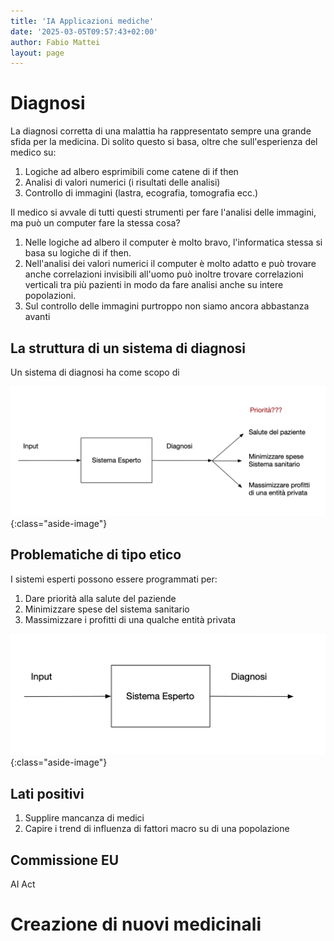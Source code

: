 ```yaml
---
title: 'IA Applicazioni mediche'
date: '2025-03-05T09:57:43+02:00'
author: Fabio Mattei
layout: page
---
```


# Diagnosi

La diagnosi corretta di una malattia ha rappresentato sempre una grande sfida per la medicina. Di solito
questo si basa, oltre che sull'esperienza del medico su:

1. Logiche ad albero esprimibili come catene di if then
2. Analisi di valori numerici (i risultati delle analisi)
3. Controllo di immagini (lastra, ecografia, tomografia ecc.)

Il medico si avvale di tutti questi strumenti per fare l'analisi delle immagini, ma può un computer fare la stessa cosa?

1. Nelle logiche ad albero il computer è molto bravo, l'informatica stessa si basa su logiche di if then.
2. Nell'analisi dei valori numerici il computer è molto adatto e può trovare anche correlazioni invisibili all'uomo
   può inoltre trovare correlazioni verticali tra più pazienti in modo da fare analisi anche su intere popolazioni.
3. Sul controllo delle immagini purtroppo non siamo ancora abbastanza avanti

## La struttura di un sistema di diagnosi

Un sistema di diagnosi ha come scopo di 

![Limite chat GPT](/images/ia/sistemiesperti1.png){:class="aside-image"}


## Problematiche di tipo etico

I sistemi esperti possono essere programmati per:

1. Dare priorità alla salute del paziende
2. Minimizzare spese del sistema sanitario
3. Massimizzare i profitti di una qualche entità privata

![Limite chat GPT](/images/ia/sistemiesperti2.png){:class="aside-image"}


## Lati positivi

1. Supplire mancanza di medici
2. Capire i trend di influenza di fattori macro su di una popolazione


## Commissione EU

AI Act

# Creazione di nuovi medicinali





